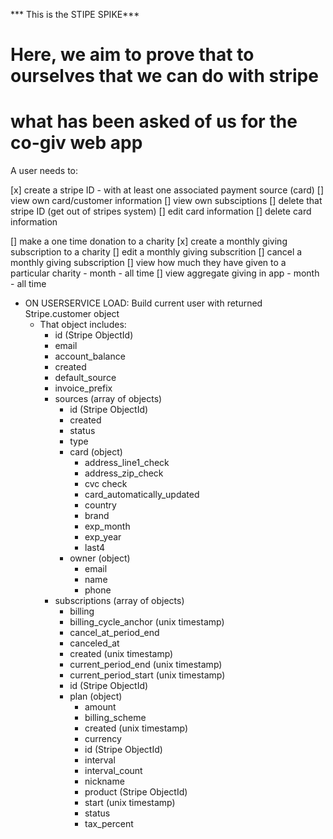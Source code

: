 *** This is the STIPE SPIKE***

# Here, we aim to prove that to ourselves that we can do with stripe
# what has been asked of us for the co-giv web app

A user needs to:


[x] create a stripe ID 
    - with at least one associated payment source (card)
[] view own card/customer information
[] view own subsciptions
[] delete that stripe ID (get out of stripes system)
[] edit card information
[] delete card information

[] make a one time donation to a charity
[x] create a monthly giving subscription to a charity
[] edit a monthly giving subscrition
[] cancel a monthly giving subscription
[] view how much they have given to a particular charity
    - month
    - all time
[] view aggregate giving in app
    - month
    - all time


- ON USERSERVICE LOAD: Build current user with returned Stripe.customer object
    - That object includes:
        - id (Stripe ObjectId)
        - email
        - account_balance
        - created
        - default_source
        - invoice_prefix
        - sources (array of objects)
            - id (Stripe ObjectId)
            - created
            - status
            - type
            - card (object)
                - address_line1_check
                - address_zip_check
                - cvc check
                - card_automatically_updated
                - country
                - brand
                - exp_month
                - exp_year
                - last4
            - owner (object)
                - email
                - name
                - phone
        - subscriptions (array of objects)
            - billing
            - billing_cycle_anchor (unix timestamp)
            - cancel_at_period_end 
            - canceled_at
            - created (unix timestamp)
            - current_period_end (unix timestamp)
            - current_period_start (unix timestamp)
            - id (Stripe ObjectId)
            - plan (object)
                - amount
                - billing_scheme
                - created (unix timestamp)
                - currency
                - id (Stripe ObjectId)
                - interval
                - interval_count
                - nickname
                - product (Stripe ObjectId)
                - start (unix timestamp)
                - status
                - tax_percent
                


       
